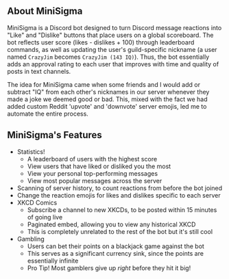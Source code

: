 ## About MiniSigma

MiniSigma is a Discord bot designed to turn Discord message reactions into "Like" and "Dislike" buttons that place users on a global scoreboard. The bot reflects user score (likes - dislikes + 100) through leaderboard commands, as well as updating the user's guild-specific nickname (a user named `CrazyJim` becomes `CrazyJim (143 IQ)`). Thus, the bot essentially adds an approval rating to each user that improves with time and quality of posts in text channels.

The idea for MiniSigma came when some friends and I would add or subtract "IQ" from each other's nicknames in our server whenever they made a joke we deemed good or bad. This, mixed with the fact we had added custom Reddit 'upvote' and 'downvote' server emojis, led me to automate the entire process. 

## MiniSigma's Features

- Statistics!
    - A leaderboard of users with the highest score
    - View users that have liked or disliked you the most
    - View your personal top-performing messages
    - View most popular messages across the server
- Scanning of server history, to count reactions from before the bot joined
- Change the reaction emojis for likes and dislikes specific to each server
- XKCD Comics
    - Subscribe a channel to new XKCDs, to be posted within 15 minutes of going live
    - Paginated embed, allowing you to view any historical XKCD
    - This is completely unrelated to the rest of the bot but it's still cool
- Gambling
    - Users can bet their points on a blackjack game against the bot
    - This serves as a significant currency sink, since the points are essentially infinite
    - Pro Tip! Most gamblers give up *right* before they hit it big!